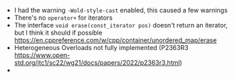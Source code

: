 * I had the warning `-Wold-style-cast` enabled, this caused a few warnings
* There's no `operator+` for iterators
* The interface `void erase(const_iterator pos)` doesn't return an iterator, but I think it should if possible https://en.cppreference.com/w/cpp/container/unordered_map/erase
* Heterogeneous Overloads not fully implemented (P2363R3 https://www.open-std.org/jtc1/sc22/wg21/docs/papers/2022/p2363r3.html)
* 